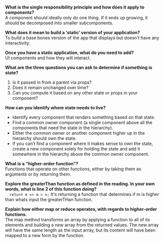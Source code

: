 **What is the single responsibility principle and how does it apply to components?**  
A component should ideally only do one thing. If it ends up growing, it should be decomposed into smaller subcomponents.  

**What does it mean to build a ‘static’ version of your application?**   
To build a base bones version of the app that displays but doesn't have any interactivity.  

**Once you have a static application, what do you need to add?**   
UI components and how they will interact.  

**What are the three questions you can ask to determine if something is state?**  

1. Is it passed in from a parent via props?
2. Does it remain unchanged over time?
3. Can you compute it based on any other state or props in your component?

**How can you identify where state needs to live?**
- Identify every component that renders something based on that state.
- Find a common owner component (a single component above all the components that need the state in the hierarchy).
- Either the common owner or another component higher up in the hierarchy should own the state.
- If you can’t find a component where it makes sense to own the state, create a new component solely for holding the state and add it somewhere in the hierarchy above the common owner component.  

**What is a “higher-order function”?**  
Functions that operate on other functions, either by taking them as arguments or by returning them.  

**Explore the greaterThan function as defined in the reading. In your own words, what is line 2 of this function doing?**  
```  return m => m > n;```
It's returning a function that determines if m is higher than whats input the greaterTHan function.  

**Explain how either map or reduce operates, with regards to higher-order functions.**  
The map method transforms an array by applying a function to all of its elements and building a new array from the returned values. The new array will have the same length as the input array, but its content will have been mapped to a new form by the function.
